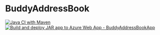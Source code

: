 # BuddyAddressBook

[![Java CI with Maven](https://github.com/trong0dn/BuddyAddressBook/actions/workflows/maven.yml/badge.svg)](https://github.com/trong0dn/BuddyAddressBook/actions/workflows/maven.yml)
[![Build and deploy JAR app to Azure Web App - BuddyAddressBookApp](https://github.com/trong0dn/BuddyAddressBook/actions/workflows/main_buddyaddressbookapp.yml/badge.svg)](https://github.com/trong0dn/BuddyAddressBook/actions/workflows/main_buddyaddressbookapp.yml)